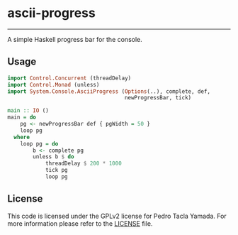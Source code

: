 ascii-progress
==============
- - -
A simple Haskell progress bar for the console.

## Usage
```haskell
import Control.Concurrent (threadDelay)
import Control.Monad (unless)
import System.Console.AsciiProgress (Options(..), complete, def,
                                     newProgressBar, tick)

main :: IO ()
main = do
    pg <- newProgressBar def { pgWidth = 50 }
    loop pg
  where
    loop pg = do
        b <- complete pg
        unless b $ do
            threadDelay $ 200 * 1000
            tick pg
            loop pg
```

## License
This code is licensed under the GPLv2 license for Pedro Tacla Yamada. For more
information please refer to the [LICENSE](/LICENSE) file.
